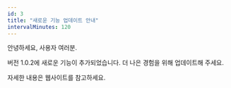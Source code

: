 ```yaml
---
id: 3
title: "새로운 기능 업데이트 안내"
intervalMinutes: 120
---
```


안녕하세요, 사용자 여러분.

버전 1.0.2에 새로운 기능이 추가되었습니다.
더 나은 경험을 위해 업데이트해 주세요.

자세한 내용은 웹사이트를 참고하세요.
